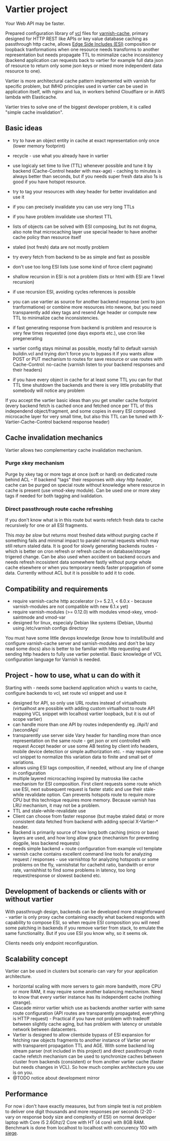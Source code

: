 # Vartier project

Your Web API may be faster.

Prepared configuration library of [vcl](https://varnish-cache.org/docs/6.0/reference/vcl.html) files for [varnish-cache](https://varnish-cache.org/), primary designed for HTTP REST like APIs or key value database caching as passthrough http cache, allows [Edge Side Includes (ESI)](https://varnish-cache.org/docs/6.0/users-guide/esi.html) composition or loopback tranformations when one resource needs transforms to another representation but needs propagate TTL to minimalize cache inconsistency (backend application can requests back to vartier for example full data json of resource to return only some json keys or mixed more independent data resource to one).

Vartier is more architectural cache pattern implemented with varnish for specific problem, but IMHO principles used in vartier can be used in application itself, with nginx and lua, in workers behind Cloudflare or in AWS lambda with Elasticache.

Vartier tries to solve one of the biggest developer problem, it is called "simple cache invalidation".

## Basic ideas

 * try to have an object entity in cache at exact representation only once (lower memory footprint)
 * recycle - use what you already have in vartier
 * use logicaly set time to live (TTL) whenever possible and tune it by backend (Cache-Control header with max-age) - caching to minutes is always better than seconds, but if you needs super fresh data also 1s is good if you have hotspot resource.
 * try to tag your resources with xkey header for better invalidation and use it
 * if you can precisely invalidate you can use very long TTLs
 * if you have problem invalidate use shortest TTL
 * lists of objects can be solved with ESI composing, but its not dogma, also note that microcaching layer use special header to have another cache policy than resource itself
 * staled (not fresh) data are not mostly problem
 * try every fetch from backend to be as simple and fast as possible
 * don't use too long ESI lists (use some kind of force client paginate)
 * shallow recursion in ESI is not a problem (lists or html with ESI are 1 level recursion)
 * if use recursion ESI, avoiding cycles references is possible
 * you can use vartier as source for another backend response (xml to json tranformatione) or combine more resources into newone, but you need transparently add xkey tags and resend Age header or compute new TTL to minimalize cache inconsistencies.
 * if fast generating response from backend is problem and resource is very few times requested (one days exports etc.), use cron like pregenerating
 * vartier config stays minimal as possible, mostly fall to default varnish buildin.vcl and trying don't force you to bypass it if you wants allow POST or PUT mechanism to routes for save resource or use routes with Cache-Control: no-cache (varnish listen to your backend responses and their headers)

 * if you have every object in cache for at least some TTL you can for that TTL time shutdown the backends and there is very little probability that somebody will notice any problem 

If you accept the vartier basic ideas than you get smaller cache footprint (every backend fetch is cached once and fetched once per TTL of this independend object/fragment, and some copies in every ESI composed microcache layer for very small time, but also this TTL can be tuned with X-Vartier-Cache-Control backend response header)

## Cache invalidation mechanics
Vartier allows two complementary cache invalidation mechanism.

 ### Purge xkey mechanism
 
Purge by xkey tag or more tags at once (soft or hard) on dedicated route behind ACL - If backend "tags" their responses with *xkey http header*, cache can be purged on special route without knowledge where resource in cache is present (use vmod-xkey module). Can be used one or more xkey tags if needed for both tagging and ivalidation.

### Direct passthrough route cache refreshing

If you don't know what is in this route but wants refetch fresh data to cache recursively for one or all ESI fragments.

This *may be slow* but returns most freshed data without purging cache if something fails and minimal impact to paralel normal requests which may still return staled data. It is good for slowly generating backends routes - which is better on cron refresh or refresh cache on database/storage trigered change. Can be also used when accident on backend occurs and needs refresh incosistent data somewhere fastly without purge whole cache elsewhere or when you temporary needs faster propagation of some data. Currently without ACL but it is possible to add it to code.

## Compatibility and requirements

 * require varnish-cache http accelerator (>= 5.2.1, < 6.0.x - because varnish-modules are not compatible with new 6.1.x yet)
 * require varnish-modules (>= 0.12.0) with modules vmod-xkey, vmod-saintmode and vmod-var 
 * designed for linux, especialy Debian like systems (Debian, Ubuntu) using /etc/varnish configs directory
 
 You must have some little devops knowledge (know how to install/build and configure varnish-cache server and varnish-modules and don't be lazy read some docs) also is better to be familiar with http requesting and sending http headers to fully use vartier potential. Basic knowledge of VCL configuration language for Varnish is needed.
 
## Project - how to use, what u can do with it

 Starting with - needs some backend application which u wants to cache, configure backends to vcl, set route vcl snippet and use it
 
 * designed for API, so only use URL routes instead of virtualhosts (virtualhost are possible with adding custom virtualhost to route API mapping  VCL snippet with localhost vartier loopback, but it is out of scope vartier)
 * can handle more than one API by routes independently eg. /Api1/ and /secondApi/
 * transparently use server side Vary header for handling more than once representation on the same route - get json or xml controlled  with request Accept header or use some AB testing by client info headers, mobile device detection or simple authorization etc. - may require some vcl snippet to normalize this variation data to finite and small set of variations.
 * allows using ESI tags composition, if needed, without any line of change in configuration
 * multiple layered microcaching inspired by matroska like cache mechanism for ESI composition. First client requests some route which use ESI, next subsequent request is faster static and use their stale-while revalidate option. Can prevents hotspots route to require more CPU but this technique requires more memory. Because varnish has LRU mechanism, it may not be a problem.
 * TTL and stale-while-revalidate use
 * Client can choose from faster response (but maybe staled data) or more consistent data fetched from backend with adding special X-Vartier-* header.
 * Backend is primarily source of how long both caching (micro or base) layers are used, and how long allow grace (mechanism for preventing dogpile, less backend requests)
 * needs simple backend + route configuration from example vcl template
 * varnish cache contains excellent command line tools for analyzing request / responses - use varnishtop for analyzing hotsposts or some problems on the fly, varnishstat for cachehit ratio, bandwith or error rate, varnishhist to find some problems in latency, too long request/response or slowest backend etc.

## Development of backends or clients with or without vartier

With passthrough design, backends can be developed more straightforward - vartier is only proxy cache containing exactly what backend responds with capability to compose ESI, so when require ESI composition you will need some patching in backends if you remove vartier from stack, to emulate the same functionality. But if you use ESI you know why, so it seems ok.

Clients needs only endpoint reconfiguration.

## Scalability concept

Vartier can be used in clusters but scenario can vary for your application architecture.

  * horizontal scaling with more servers to gain more bandwith, more CPU or more RAM, it may require some another balancing mechanism.   Need to know that every vartier instance has its independent cache (nothing strange).
  * Cascade mirror vartier which use as backends another vartier with same route configuration (API routes are transparently propagated, everything is HTTP request) - Practical if you have not problem with tradeoff between slightly cache aging, but has problem with latency or unstable network between datacenters.
  * Vartier is designed to allow clientside bypass of ESI expansion for fetching raw objects fragments to another instance of Vartier server with transparent propagation TTL and AGE. With some backend log stream parser (not included in this project) and direct passthrough route cache refetch mechanism can be used to synchronize caches between cluster from backends (consistent) or from another vartier cache (faster but needs changes in VCL). So how much complex architecture you use is on you.
  * @TODO notice about development mirror
  
  ## Performance
  
  For now i don't have exactly measures, but from simple test is not problem to deliver one digit thousands and more responses per seconds (2-20 - vary on response body size and complexity of ESI) on normal developer laptop with Core i5 2.6Ghz/2 Core with HT (4 core) with 8GB RAM. Benchmark is done from localhost to localhost with concurency 100 with [siege](https://github.com/JoeDog/siege). 
